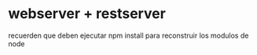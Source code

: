 # webserver + restserver

recuerden que deben ejecutar npm install para reconstruir los modulos de node